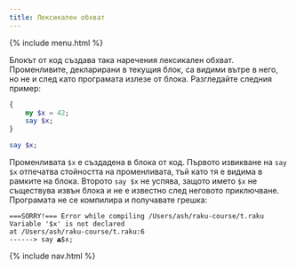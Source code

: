 ```yaml
---
title: Лексикален обхват
---
```


{% include menu.html %}

Блокът от код създава така наречения лексикален обхват. Променливите, декларирани в текущия блок, са видими вътре в него, но не и след като програмата излезе от блока. Разгледайте следния пример:

```raku
{
    my $x = 42;
    say $x;
}

say $x;
```

Променливата `$x` е създадена в блока от код. Първото извикване на `say $x` отпечатва стойността на променливата, тъй като тя е видима в рамките на блока. Второто `say $x` не успява, защото името `$x` не съществува извън блока и не е известно след неговото приключване. Програмата не се компилира и получавате грешка:

    ===SORRY!=== Error while compiling /Users/ash/raku-course/t.raku
    Variable '$x' is not declared
    at /Users/ash/raku-course/t.raku:6
    ------> say ⏏$x;

{% include nav.html %}